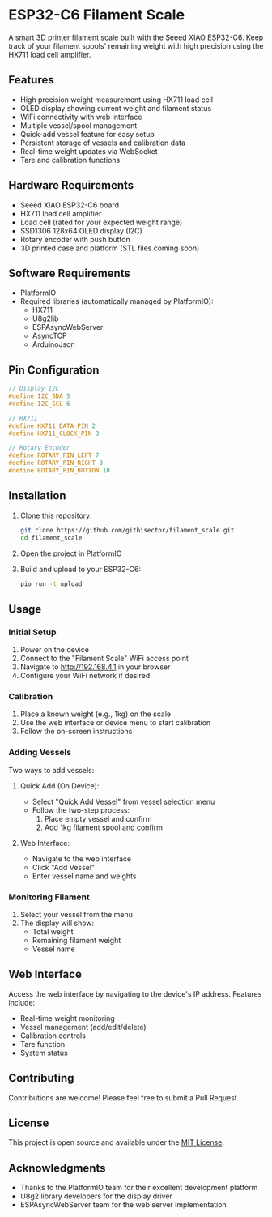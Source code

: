 # ESP32-C6 Filament Scale

A smart 3D printer filament scale built with the Seeed XIAO ESP32-C6. Keep track of your filament spools' remaining weight with high precision using the HX711 load cell amplifier.

## Features

- High precision weight measurement using HX711 load cell
- OLED display showing current weight and filament status
- WiFi connectivity with web interface
- Multiple vessel/spool management
- Quick-add vessel feature for easy setup
- Persistent storage of vessels and calibration data
- Real-time weight updates via WebSocket
- Tare and calibration functions

## Hardware Requirements

- Seeed XIAO ESP32-C6 board
- HX711 load cell amplifier
- Load cell (rated for your expected weight range)
- SSD1306 128x64 OLED display (I2C)
- Rotary encoder with push button
- 3D printed case and platform (STL files coming soon)

## Software Requirements

- PlatformIO
- Required libraries (automatically managed by PlatformIO):
  - HX711
  - U8g2lib
  - ESPAsyncWebServer
  - AsyncTCP
  - ArduinoJson

## Pin Configuration

```cpp
// Display I2C
#define I2C_SDA 5
#define I2C_SCL 6

// HX711
#define HX711_DATA_PIN 2
#define HX711_CLOCK_PIN 3

// Rotary Encoder
#define ROTARY_PIN_LEFT 7
#define ROTARY_PIN_RIGHT 8
#define ROTARY_PIN_BUTTON 10
```

## Installation

1. Clone this repository:
   ```bash
   git clone https://github.com/gitbisector/filament_scale.git
   cd filament_scale
   ```

2. Open the project in PlatformIO
3. Build and upload to your ESP32-C6:
   ```bash
   pio run -t upload
   ```

## Usage

### Initial Setup

1. Power on the device
2. Connect to the "Filament Scale" WiFi access point
3. Navigate to http://192.168.4.1 in your browser
4. Configure your WiFi network if desired

### Calibration

1. Place a known weight (e.g., 1kg) on the scale
2. Use the web interface or device menu to start calibration
3. Follow the on-screen instructions

### Adding Vessels

Two ways to add vessels:

1. Quick Add (On Device):
   - Select "Quick Add Vessel" from vessel selection menu
   - Follow the two-step process:
     1. Place empty vessel and confirm
     2. Add 1kg filament spool and confirm

2. Web Interface:
   - Navigate to the web interface
   - Click "Add Vessel"
   - Enter vessel name and weights

### Monitoring Filament

1. Select your vessel from the menu
2. The display will show:
   - Total weight
   - Remaining filament weight
   - Vessel name

## Web Interface

Access the web interface by navigating to the device's IP address. Features include:

- Real-time weight monitoring
- Vessel management (add/edit/delete)
- Calibration controls
- Tare function
- System status

## Contributing

Contributions are welcome! Please feel free to submit a Pull Request.

## License

This project is open source and available under the [MIT License](LICENSE).

## Acknowledgments

- Thanks to the PlatformIO team for their excellent development platform
- U8g2 library developers for the display driver
- ESPAsyncWebServer team for the web server implementation
